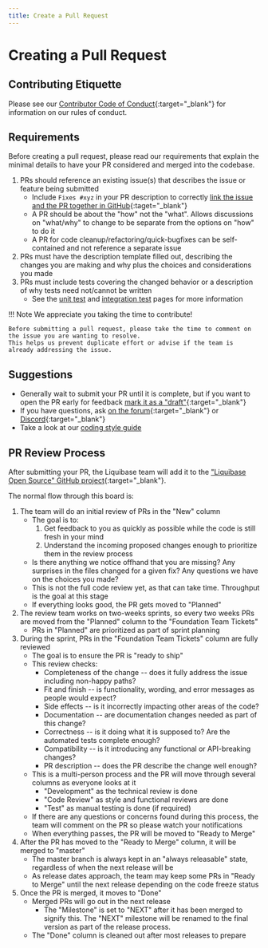 ```yaml
---
title: Create a Pull Request
---
```


# Creating a Pull Request

## Contributing Etiquette

Please see our [Contributor Code of Conduct](https://github.com/liquibase/liquibase/blob/master/CODE_OF_CONDUCT.md){:target="_blank"} for information on our rules of conduct.

## Requirements

Before creating a pull request, please read our requirements that explain the minimal details to have your PR considered and merged into the codebase.

1. PRs should reference an existing issue(s) that describes the issue or feature being submitted 
    - Include `Fixes #xyz` in your PR description to correctly [link the issue and the PR together in GitHub](https://docs.github.com/en/issues/tracking-your-work-with-issues/linking-a-pull-request-to-an-issue){:taget="_blank"}   
    - A PR should be about the "how" not the "what". Allows discussions on "what/why" to change to be separate from the options on "how" to do it  
    - A PR for code cleanup/refactoring/quick-bugfixes can be self-contained and not reference a separate issue
2. PRs must have the description template filled out, describing the changes you are making and why plus the choices and considerations you made
3. PRs must include tests covering the changed behavior or a description of why tests need not/cannot be written
    - See the [unit test](unit-tests.md) and [integration test](integration-tests.md) pages for more information 

!!! Note
    We appreciate you taking the time to contribute! 

    Before submitting a pull request, please take the time to comment on the issue you are wanting to resolve. 
    This helps us prevent duplicate effort or advise if the team is already addressing the issue.

## Suggestions

- Generally wait to submit your PR until it is complete, but if you want to open the PR early for feedback [mark it as a "draft"](https://docs.github.com/en/pull-requests/collaborating-with-pull-requests/proposing-changes-to-your-work-with-pull-requests/changing-the-stage-of-a-pull-request){:target="_blank"}
- If you have questions, ask [on the forum](https://forum.liquibase.org){:target="_blank"} or [Discord](https://discord.gg/pDB5DfE){:target="_blank"}
- Take a look at our [coding style guide](coding-style.md)

## PR Review Process

After submitting your PR, the Liquibase team will add it to the ["Liquibase Open Source" GitHub project](https://github.com/orgs/liquibase/projects/3/views/9){:target="_blank"}.

The normal flow through this board is:

1. The team will do an initial review of PRs in the "New" column
    - The goal is to:
        1. Get feedback to you as quickly as possible while the code is still fresh in your mind
        2. Understand the incoming proposed changes enough to prioritize them in the review process 
    - Is there anything we notice offhand that you are missing? Any surprises in the files changed for a given fix? Any questions we have on the choices you made?
    - This is not the full code review yet, as that can take time. Throughput is the goal at this stage
    - If everything looks good, the PR gets moved to "Planned"
2. The review team works on two-weeks sprints, so every two weeks PRs are moved from the "Planned" column to the "Foundation Team Tickets"
    - PRs in "Planned" are prioritized as part of sprint planning
3. During the sprint, PRs in the "Foundation Team Tickets" column are fully reviewed
    - The goal is to ensure the PR is "ready to ship"
    - This review checks:
        - Completeness of the change -- does it fully address the issue including non-happy paths?
        - Fit and finish -- is functionality, wording, and error messages as people would expect?  
        - Side effects -- is it incorrectly impacting other areas of the code?
        - Documentation -- are documentation changes needed as part of this change?
        - Correctness -- is it doing what it is supposed to? Are the automated tests complete enough?
        - Compatibility -- is it introducing any functional or API-breaking changes?
        - PR description -- does the PR describe the change well enough?
    - This is a multi-person process and the PR will move through several columns as everyone looks at it
        - "Development" as the technical review is done
        - "Code Review" as style and functional reviews are done
        - "Test" as manual testing is done (if required)
    - If there are any questions or concerns found during this process, the team will comment on the PR so please watch your notifications
    - When everything passes, the PR will be moved to "Ready to Merge"
4. After the PR has moved to the "Ready to Merge" column, it will be merged to "master"
    - The master branch is always kept in an "always releasable" state, regardless of when the next release will be
    - As release dates approach, the team may keep some PRs in "Ready to Merge" until the next release depending on the code freeze status
5. Once the PR is merged, it moves to "Done"
    - Merged PRs will go out in the next release
        - The "Milestone" is set to "NEXT" after it has been merged to signify this. The "NEXT" milestone will be renamed to the final version as part of the release process. 
    - The "Done" column is cleaned out after most releases to prepare  
